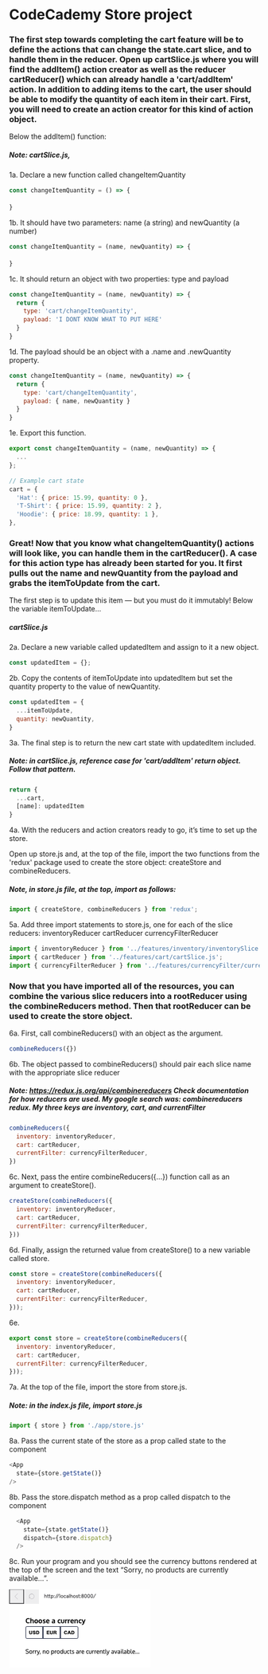 # CodeCademy Store project

### The first step towards completing the cart feature will be to define the actions that can change the state.cart slice, and to handle them in the reducer. Open up cartSlice.js where you will find the addItem() action creator as well as the reducer cartReducer() which can already handle a 'cart/addItem' action. In addition to adding items to the cart, the user should be able to modify the quantity of each item in their cart. First, you will need to create an action creator for this kind of action object.

Below the addItem() function:

##### Note: cartSlice.js,
1a. Declare a new function called changeItemQuantity
```javascript
const changeItemQuantity = () => {

}
```
1b. It should have two parameters: name (a string) and newQuantity (a number)
```javascript
const changeItemQuantity = (name, newQuantity) => {

}
```
1c. It should return an object with two properties: type and payload
```javascript
const changeItemQuantity = (name, newQuantity) => {
  return {
    type: 'cart/changeItemQuantity',
    payload: 'I DONT KNOW WHAT TO PUT HERE'
  }
}
```
1d. The payload should be an object with a .name and .newQuantity property.
```javascript
const changeItemQuantity = (name, newQuantity) => {
  return {
    type: 'cart/changeItemQuantity',
    payload: { name, newQuantity }
  }
}
```
1e. Export this function.
```javascript
export const changeItemQuantity = (name, newQuantity) => {
  ...
};
```

```javascript
// Example cart state
cart = {
  'Hat': { price: 15.99, quantity: 0 },
  'T-Shirt': { price: 15.99, quantity: 2 },
  'Hoodie': { price: 18.99, quantity: 1 },
},
```

### Great! Now that you know what changeItemQuantity() actions will look like, you can handle them in the cartReducer(). A case for this action type has already been started for you. It first pulls out the name and newQuantity from the payload and grabs the itemToUpdate from the cart.

The first step is to update this item — but you must do it immutably! Below the variable itemToUpdate…

##### cartSlice.js
2a. Declare a new variable called updatedItem and assign to it a new object.
```javascript
const updatedItem = {};
```

2b. Copy the contents of itemToUpdate into updatedItem but set the quantity property to the value of newQuantity.

```javascript
const updatedItem = {
  ...itemToUpdate,
  quantity: newQuantity,
}
```

3a. The final step is to return the new cart state with updatedItem included.
##### Note: in cartSlice.js, reference case for 'cart/addItem' return object. Follow that pattern.
```javascript
return {
  ...cart,
  [name]: updatedItem
}
```
4a. With the reducers and action creators ready to go, it’s time to set up the store.

Open up store.js and, at the top of the file, import the two functions from the 'redux' package used to create the store object: createStore and combineReducers.
##### Note, in store.js file, at the top, import as follows:
```javascript
import { createStore, combineReducers } from 'redux';
```

5a. Add three import statements to store.js, one for each of the slice reducers:
  inventoryReducer
  cartReducer
  currencyFilterReducer

```javascript
import { inventoryReducer } from '../features/inventory/inventorySlice.js';
import { cartReducer } from '../features/cart/cartSlice.js';
import { currencyFilterReducer } from '../features/currencyFilter/currencyFilterSlice.js';
```

### Now that you have imported all of the resources, you can combine the various slice reducers into a rootReducer using the combineReducers method. Then that rootReducer can be used to create the store object.

6a. First, call combineReducers() with an object as the argument.
```javascript
combineReducers({})
```

6b. The object passed to combineReducers() should pair each slice name with the appropriate slice reducer
##### Note: https://redux.js.org/api/combinereducers  Check documentation for how reducers are used. My google search was: combinereducers redux. My three keys are inventory, cart, and currentFilter
```javascript
combineReducers({
  inventory: inventoryReducer,
  cart: cartReducer,
  currentFilter: currencyFilterReducer,
})
```
6c. Next, pass the entire combineReducers({...}) function call as an argument to createStore().
```javascript
createStore(combineReducers({
  inventory: inventoryReducer,
  cart: cartReducer,
  currentFilter: currencyFilterReducer,
}))
```
6d. Finally, assign the returned value from createStore() to a new variable called store.
```javascript
const store = createStore(combineReducers({
  inventory: inventoryReducer,
  cart: cartReducer,
  currentFilter: currencyFilterReducer,
}));
```
6e. 
```javascript
export const store = createStore(combineReducers({
  inventory: inventoryReducer,
  cart: cartReducer,
  currentFilter: currencyFilterReducer,
}));
```

7a. At the top of the file, import the store from store.js.
##### Note: in the index.js file, import store.js
```javascript
import { store } from './app/store.js'
```
8a. Pass the current state of the store as a prop called state to the <App /> component
```javascript
<App 
  state={store.getState()}
/>
```
8b. Pass the store.dispatch method as a prop called dispatch to the <App /> component
```javascript
  <App 
    state={state.getState()}
    dispatch={store.dispatch}
  />
```

8c. Run your program and you should see the currency buttons rendered at the top of the screen and the text “Sorry, no products are currently available…”.

![8c Checkpoint. Products unavailble.](./products-unavailable.png "Text to show on mouseover")

```javascript

```

```javascript

```

```javascript

```

```javascript

```

```javascript

```

```javascript

```

```javascript

```

```javascript

```

```javascript

```

```javascript

```

```javascript

```

```javascript

```

```javascript

```

```javascript

```

```javascript

```

```javascript

```

```javascript

```

```javascript

```

```javascript

```

```javascript

```

```javascript

```

```javascript

```

```javascript

```

```javascript

```

```javascript

```

```javascript

```

```javascript

```

```javascript

```

```javascript

```

```javascript

```

```javascript

```

